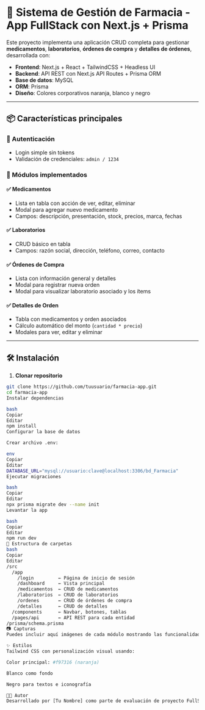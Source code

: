 # 💊 Sistema de Gestión de Farmacia - App FullStack con Next.js + Prisma

Este proyecto implementa una aplicación CRUD completa para gestionar **medicamentos**, **laboratorios**, **órdenes de compra** y **detalles de órdenes**, desarrollada con:

- **Frontend**: Next.js + React + TailwindCSS + Headless UI
- **Backend**: API REST con Next.js API Routes + Prisma ORM
- **Base de datos**: MySQL
- **ORM**: Prisma
- **Diseño**: Colores corporativos naranja, blanco y negro

---

## 📦 Características principales

### 🔐 Autenticación
- Login simple sin tokens
- Validación de credenciales: `admin / 1234`

### 🧪 Módulos implementados

#### ✅ Medicamentos
- Lista en tabla con acción de ver, editar, eliminar
- Modal para agregar nuevo medicamento
- Campos: descripción, presentación, stock, precios, marca, fechas

#### ✅ Laboratorios
- CRUD básico en tabla
- Campos: razón social, dirección, teléfono, correo, contacto

#### ✅ Órdenes de Compra
- Lista con información general y detalles
- Modal para registrar nueva orden
- Modal para visualizar laboratorio asociado y los ítems

#### ✅ Detalles de Orden
- Tabla con medicamentos y orden asociados
- Cálculo automático del monto (`cantidad * precio`)
- Modales para ver, editar y eliminar

---

## 🛠️ Instalación

1. **Clonar repositorio**

```bash
git clone https://github.com/tuusuario/farmacia-app.git
cd farmacia-app
Instalar dependencias

bash
Copiar
Editar
npm install
Configurar la base de datos

Crear archivo .env:

env
Copiar
Editar
DATABASE_URL="mysql://usuario:clave@localhost:3306/bd_Farmacia"
Ejecutar migraciones

bash
Copiar
Editar
npx prisma migrate dev --name init
Levantar la app

bash
Copiar
Editar
npm run dev
📁 Estructura de carpetas
bash
Copiar
Editar
/src
  /app
    /login         ← Página de inicio de sesión
    /dashboard     ← Vista principal
    /medicamentos  ← CRUD de medicamentos
    /laboratorios  ← CRUD de laboratorios
    /ordenes       ← CRUD de órdenes de compra
    /detalles      ← CRUD de detalles
  /components      ← Navbar, botones, tablas
  /pages/api       ← API REST para cada entidad
/prisma/schema.prisma
📷 Capturas
Puedes incluir aquí imágenes de cada módulo mostrando las funcionalidades.

✨ Estilos
Tailwind CSS con personalización visual usando:

Color principal: #f97316 (naranja)

Blanco como fondo

Negro para textos e iconografía

👨‍💻 Autor
Desarrollado por [Tu Nombre] como parte de evaluación de proyecto FullStack en [Nombre del Curso o Institución].